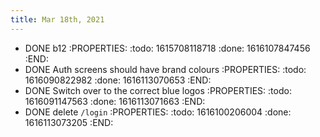 ```yaml
---
title: Mar 18th, 2021
---
```


- DONE b12
:PROPERTIES:
:todo: 1615708118718
:done: 1616107847456
:END:
- DONE Auth screens should have brand colours
:PROPERTIES:
:todo: 1616090822982
:done: 1616113070653
:END:
- DONE Switch over to the correct blue logos
:PROPERTIES:
:todo: 1616091147563
:done: 1616113071663
:END:
- DONE delete `/login`
:PROPERTIES:
:todo: 1616100206004
:done: 1616113073205
:END: